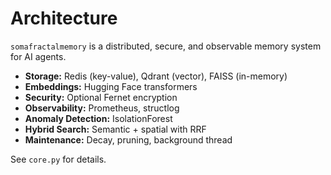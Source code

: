# Architecture

`somafractalmemory` is a distributed, secure, and observable memory system for AI agents.

- **Storage:** Redis (key-value), Qdrant (vector), FAISS (in-memory)
- **Embeddings:** Hugging Face transformers
- **Security:** Optional Fernet encryption
- **Observability:** Prometheus, structlog
- **Anomaly Detection:** IsolationForest
- **Hybrid Search:** Semantic + spatial with RRF
- **Maintenance:** Decay, pruning, background thread

See `core.py` for details.
